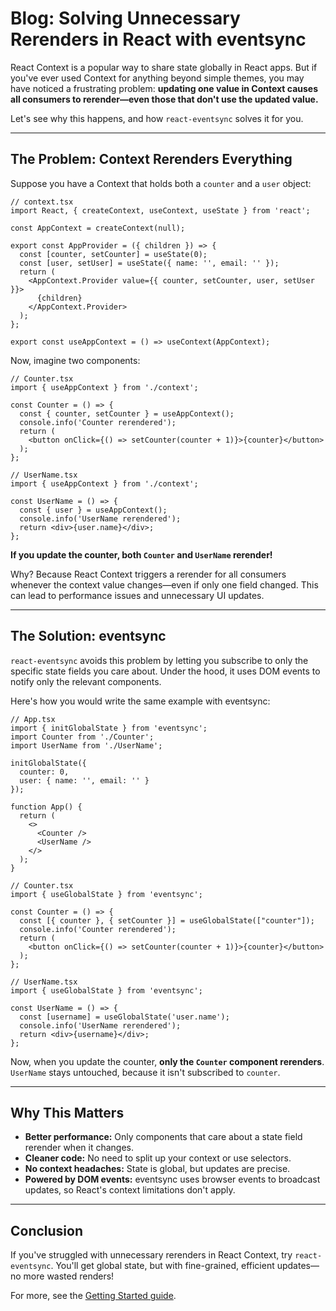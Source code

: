 # Blog: Solving Unnecessary Rerenders in React with eventsync

React Context is a popular way to share state globally in React apps. But if you've ever used Context for anything beyond simple themes, you may have noticed a frustrating problem: **updating one value in Context causes all consumers to rerender—even those that don't use the updated value.**

Let's see why this happens, and how `react-eventsync` solves it for you.

---

## The Problem: Context Rerenders Everything

Suppose you have a Context that holds both a `counter` and a `user` object:

```tsx
// context.tsx
import React, { createContext, useContext, useState } from 'react';

const AppContext = createContext(null);

export const AppProvider = ({ children }) => {
  const [counter, setCounter] = useState(0);
  const [user, setUser] = useState({ name: '', email: '' });
  return (
    <AppContext.Provider value={{ counter, setCounter, user, setUser }}>
      {children}
    </AppContext.Provider>
  );
};

export const useAppContext = () => useContext(AppContext);
```

Now, imagine two components:

```tsx
// Counter.tsx
import { useAppContext } from './context';

const Counter = () => {
  const { counter, setCounter } = useAppContext();
  console.info('Counter rerendered');
  return (
    <button onClick={() => setCounter(counter + 1)}>{counter}</button>
  );
};

// UserName.tsx
import { useAppContext } from './context';

const UserName = () => {
  const { user } = useAppContext();
  console.info('UserName rerendered');
  return <div>{user.name}</div>;
};
```

**If you update the counter, both `Counter` and `UserName` rerender!**

Why? Because React Context triggers a rerender for all consumers whenever the context value changes—even if only one field changed. This can lead to performance issues and unnecessary UI updates.

---

## The Solution: eventsync

`react-eventsync` avoids this problem by letting you subscribe to only the specific state fields you care about. Under the hood, it uses DOM events to notify only the relevant components.

Here's how you would write the same example with eventsync:

```tsx
// App.tsx
import { initGlobalState } from 'eventsync';
import Counter from './Counter';
import UserName from './UserName';

initGlobalState({
  counter: 0,
  user: { name: '', email: '' }
});

function App() {
  return (
    <>
      <Counter />
      <UserName />
    </>
  );
}

// Counter.tsx
import { useGlobalState } from 'eventsync';

const Counter = () => {
  const [{ counter }, { setCounter }] = useGlobalState(["counter"]);
  console.info('Counter rerendered');
  return (
    <button onClick={() => setCounter(counter + 1)}>{counter}</button>
  );
};

// UserName.tsx
import { useGlobalState } from 'eventsync';

const UserName = () => {
  const [username] = useGlobalState('user.name');
  console.info('UserName rerendered');
  return <div>{username}</div>;
};
```

Now, when you update the counter, **only the `Counter` component rerenders**. `UserName` stays untouched, because it isn't subscribed to `counter`.

---

## Why This Matters

- **Better performance:** Only components that care about a state field rerender when it changes.
- **Cleaner code:** No need to split up your context or use selectors.
- **No context headaches:** State is global, but updates are precise.
- **Powered by DOM events:** eventsync uses browser events to broadcast updates, so React's context limitations don't apply.

---

## Conclusion

If you've struggled with unnecessary rerenders in React Context, try `react-eventsync`. You'll get global state, but with fine-grained, efficient updates—no more wasted renders!

For more, see the [Getting Started guide](./getting-started.md).

